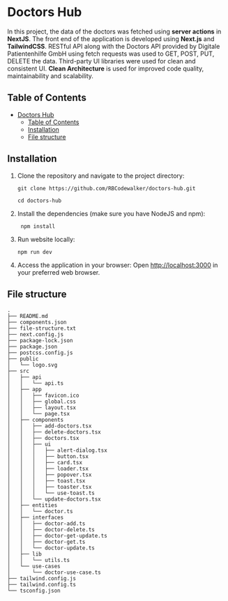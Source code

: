 # Doctors Hub

In this project, the data of the doctors was fetched using **server actions** in **NextJS**. The front end of the application is developed using **Next.js** and **TailwindCSS**. RESTful API along with the Doctors API provided by Digitale Patientenhilfe GmbH using fetch requests was used to GET, POST, PUT, DELETE the data. Third-party UI libraries were used for clean and consistent UI. **Clean Architecture** is used for improved code quality, maintainability and scalability.

## Table of Contents

- [Doctors Hub](#doctors-hub)
  - [Table of Contents](#table-of-contents)
  - [Installation](#installation)
  - [File structure](#file-structure)

## Installation

1. Clone the repository and navigate to the project directory:

   ```shell
   git clone https://github.com/RBCodewalker/doctors-hub.git
   ```

   ```shell
   cd doctors-hub
   ```

2. Install the dependencies (make sure you have NodeJS and npm):

   ```shell
    npm install
   ```

3. Run website locally:

   ```shell
   npm run dev
   ```

4. Access the application in your browser:
   Open [http://localhost:3000](http://localhost:3000) in your preferred web browser.

## File structure

```
.
├── README.md
├── components.json
├── file-structure.txt
├── next.config.js
├── package-lock.json
├── package.json
├── postcss.config.js
├── public
│   └── logo.svg
├── src
│   ├── api
│   │   └── api.ts
│   ├── app
│   │   ├── favicon.ico
│   │   ├── global.css
│   │   ├── layout.tsx
│   │   └── page.tsx
│   ├── components
│   │   ├── add-doctors.tsx
│   │   ├── delete-doctors.tsx
│   │   ├── doctors.tsx
│   │   ├── ui
│   │   │   ├── alert-dialog.tsx
│   │   │   ├── button.tsx
│   │   │   ├── card.tsx
│   │   │   ├── loader.tsx
│   │   │   ├── popover.tsx
│   │   │   ├── toast.tsx
│   │   │   ├── toaster.tsx
│   │   │   └── use-toast.ts
│   │   └── update-doctors.tsx
│   ├── entities
│   │   └── doctor.ts
│   ├── interfaces
│   │   ├── doctor-add.ts
│   │   ├── doctor-delete.ts
│   │   ├── doctor-get-update.ts
│   │   ├── doctor-get.ts
│   │   └── doctor-update.ts
│   ├── lib
│   │   └── utils.ts
│   └── use-cases
│       └── doctor-use-case.ts
├── tailwind.config.js
├── tailwind.config.ts
└── tsconfig.json
```
